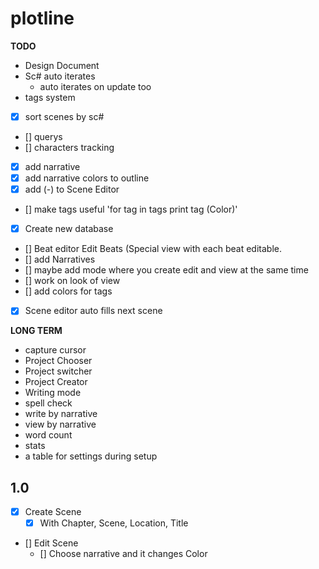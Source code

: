 # plotline

**TODO**
- Design Document
- Sc# auto iterates
    - auto iterates on update too
- tags system
- [x] sort scenes by sc#
- [] querys
- [] characters tracking
- [x] add narrative
- [x] add narrative colors to outline
- [x] add (-) to Scene Editor
- [] make tags useful
    'for tag in tags
    print tag (Color)'
- [x] Create new database
- [] Beat editor Edit Beats (Special view with each beat editable.
- [] add Narratives
- [] maybe add mode where you create edit and view at the same time
- [] work on look of view
- [] add colors for tags
- [x] Scene editor auto fills next scene

**LONG TERM**
- capture cursor
- Project Chooser
- Project switcher
- Project Creator
- Writing mode
- spell check
- write by narrative
- view by narrative
- word count
- stats
- a table for settings during setup

## 1.0
- [x] Create Scene
    - [x] With Chapter, Scene, Location, Title
- [] Edit Scene
    - [] Choose narrative and it changes Color
